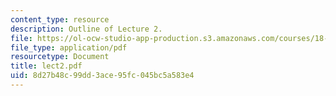 ```yaml
---
content_type: resource
description: Outline of Lecture 2.
file: https://ol-ocw-studio-app-production.s3.amazonaws.com/courses/18-413-error-correcting-codes-laboratory-spring-2004/8d27b48c99dd3ace95fc045bc5a583e4_lect2.pdf
file_type: application/pdf
resourcetype: Document
title: lect2.pdf
uid: 8d27b48c-99dd-3ace-95fc-045bc5a583e4
---
```

